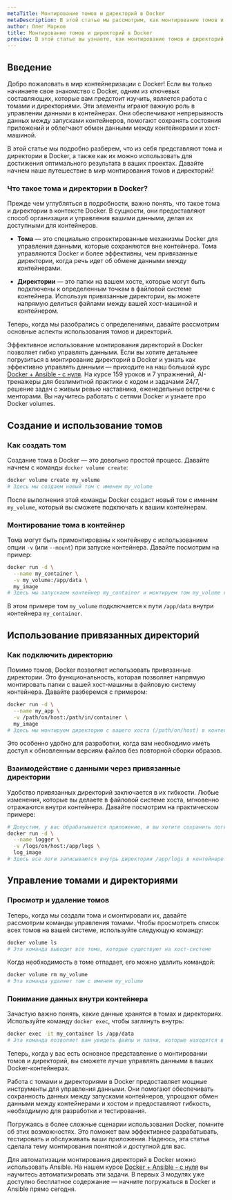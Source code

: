 ```yaml
---
metaTitle: Монтирование томов и директорий в Docker
metaDescription: В этой статье мы рассмотрим, как монтирование томов и директорий помогает управлять данными в контейнерах Docker - от создания и использования до управления и удаления
author: Олег Марков
title: Монтирование томов и директорий в Docker
preview: В этой статье вы узнаете, как монтирование томов и директорий в Docker позволяет эффективно управлять данными, упрощает разработку и тестирование приложений
---
```


## Введение

Добро пожаловать в мир контейнеризации с Docker! Если вы только начинаете свое знакомство с Docker, одним из ключевых составляющих, которые вам предстоит изучить, является работа с томами и директориями. Эти элементы играют важную роль в управлении данными в контейнерах. Они обеспечивают непрерывность данных между запусками контейнеров, помогают сохранять состояния приложений и облегчают обмен данными между контейнерами и хост-машиной.

В этой статье мы подробно разберем, что из себя представляют тома и директории в Docker, а также как их можно использовать для достижения оптимального результата в ваших проектах. Давайте начнем наше путешествие в мир монтирования томов и директорий!

### Что такое тома и директории в Docker?

Прежде чем углубляться в подробности, важно понять, что такое тома и директории в контексте Docker. В сущности, они предоставляют способ организации и управления вашими данными, делая их доступными для контейнеров.

- **Тома** — это специально спроектированные механизмы Docker для управления данными, которые сохраняются вне контейнера. Тома управляются Docker и более эффективны, чем привязанные директории, когда речь идет об обмене данными между контейнерами.
  
- **Директории** — это папки на вашем хосте, которые могут быть подключены к определенным точкам в файловой системе контейнера. Используя привязанные директории, вы можете напрямую делиться файлами между вашей хост-машиной и контейнером.

Теперь, когда мы разобрались с определениями, давайте рассмотрим основные аспекты использования томов и директорий.

Эффективное использование монтирования директорий в Docker позволяет гибко управлять данными. Если вы хотите детальнее погрузиться в монтирование директорий в Docker и узнать как эффективно управлять данными — приходите на наш большой курс [Docker + Ansible - с нуля](https://purpleschool.ru/course/docker?utm_source=knowledgebase&utm_medium=text&utm_campaign=Kak_ispolzovat_montirovanie_direktoriy_v_Docker). На курсе 159 уроков и 7 упражнений, AI-тренажеры для безлимитной практики с кодом и задачами 24/7, решение задач с живым ревью наставника, еженедельные встречи с менторами. Вы научитесь работать с сетями Docker и узнаете про Docker volumes.

## Создание и использование томов

### Как создать том

Создание тома в Docker — это довольно простой процесс. Давайте начнем с команды `docker volume create`:

```bash
docker volume create my_volume
# Здесь мы создаем новый том с именем my_volume
```

После выполнения этой команды Docker создаст новый том с именем `my_volume`, который вы сможете подключать к вашим контейнерам.

### Монтирование тома в контейнер

Тома могут быть примонтированы к контейнеру с использованием опции `-v` (или `--mount`) при запуске контейнера. Давайте посмотрим на пример:

```bash
docker run -d \
  --name my_container \
  -v my_volume:/app/data \
  my_image
# Здесь мы запускаем контейнер my_container и монтируем том my_volume в директорию /app/data внутри контейнера
```

В этом примере том `my_volume` подключается к пути `/app/data` внутри контейнера `my_container`.

## Использование привязанных директорий

### Как подключить директорию

Помимо томов, Docker позволяет использовать привязанные директории. Это функциональность, которая позволяет напрямую монтировать папки с вашей хост-машины в файловую систему контейнера. Давайте разберемся с примером:

```bash
docker run -d \
  --name my_app \
  -v /path/on/host:/path/in/container \
  my_image
# Здесь мы монтируем директорию с вашего хоста (/path/on/host) в контейнер (/path/in/container)
```

Это особенно удобно для разработки, когда вам необходимо иметь доступ к обновленным версиям файлов без повторной сборки образов.

### Взаимодействие с данными через привязанные директории

Удобство привязанных директорий заключается в их гибкости. Любые изменения, которые вы делаете в файловой системе хоста, мгновенно отражаются внутри контейнера. Давайте посмотрим на практическом примере:

```bash
# Допустим, у вас обрабатывается приложение, и вы хотите сохранить логи на хосте:
docker run -d \
  --name logger \
  -v /logs/on/host:/app/logs \
  log_image
# Здесь все логи записываются внутрь директории /app/logs в контейнере и моментально сохраняются на хосте
```

## Управление томами и директориями

### Просмотр и удаление томов

Теперь, когда мы создали тома и смонтировали их, давайте рассмотрим команды управления томами. Чтобы просмотреть список всех томов на вашей системе, используйте следующую команду:

```bash
docker volume ls
# Эта команда выводит все тома, которые существуют на хост-системе
```

Когда необходимость в томе отпадает, его можно удалить командой:

```bash
docker volume rm my_volume
# Эта команда удаляет том с именем my_volume
```

### Понимание данных внутри контейнера

Зачастую важно понять, какие данные хранятся в томах и директориях. Используйте команду `docker exec`, чтобы заглянуть внутрь:

```bash
docker exec -it my_container ls /app/data
# Эта команда позволяет вам увидеть файлы и папки, которые находятся в директории /app/data контейнера
```

Теперь, когда у вас есть основное представление о монтировании томов и директорий, вы сможете лучше управлять данными в ваших Docker-контейнерах.

Работа с томами и директориями в Docker предоставляет мощные инструменты для управления данными. Они помогают обеспечивать сохранность данных между запусками контейнеров, упрощают обмен данными между контейнерами и хостом и предоставляют гибкость, необходимую для разработки и тестирования.

Погружаясь в более сложные сценарии использования Docker, помните об этих возможностях. Это поможет вам эффективнее разрабатывать, тестировать и обслуживать ваши приложения. Надеюсь, эта статья сделала тему монтирования понятной и доступной для вас.

Для автоматизации монтирования директорий в Docker можно использовать Ansible. На нашем курсе [Docker + Ansible - с нуля](https://purpleschool.ru/course/docker?utm_source=knowledgebase&utm_medium=text&utm_campaign=Kak_ispolzovat_montirovanie_direktoriy_v_Docker) вы научитесь автоматизировать эти задачи. В первых 3 модулях уже доступно бесплатное содержание — начните погружаться в Docker и Ansible прямо сегодня.
